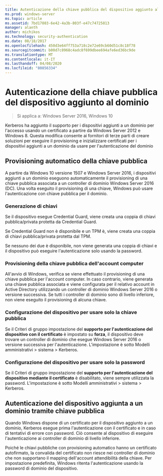 ```yaml
---
title: Autenticazione della chiave pubblica del dispositivo aggiunto al dominio
ms.prod: windows-server
ms.topic: article
ms.assetid: 7bd17803-6e42-4a3b-803f-e47c74725813
manager: alanth
author: michikos
ms.technology: security-authentication
ms.date: 08/18/2017
ms.openlocfilehash: 450d3e64ff753a718c2e72e69cb60d51c8c18f78
ms.sourcegitcommit: b00d7c8968c4adc8f699dbee694afe6ed36bc9de
ms.translationtype: MT
ms.contentlocale: it-IT
ms.lasthandoff: 04/08/2020
ms.locfileid: "80856334"
---
```

# <a name="domain-joined-device-public-key-authentication"></a>Autenticazione della chiave pubblica del dispositivo aggiunto al dominio

>Si applica a: Windows Server 2016, Windows 10

Kerberos ha aggiunto il supporto per i dispositivi aggiunti a un dominio per l'accesso usando un certificato a partire da Windows Server 2012 e Windows 8. Questa modifica consente ai fornitori di terze parti di creare soluzioni per eseguire il provisioning e inizializzare certificati per i dispositivi aggiunti a un dominio da usare per l'autenticazione del dominio 

## <a name="automatic-public-key-provisioning"></a>Provisioning automatico della chiave pubblica

A partire da Windows 10 versione 1507 e Windows Server 2016, i dispositivi aggiunti a un dominio eseguono automaticamente il provisioning di una chiave pubblica associata a un controller di dominio Windows Server 2016 (DC). Una volta eseguito il provisioning di una chiave, Windows può usare l'autenticazione con chiave pubblica per il dominio.

### <a name="key-generation"></a>Generazione di chiavi
Se il dispositivo esegue Credential Guard, viene creata una coppia di chiavi pubblica/privata protetta da Credential Guard. 

Se Credential Guard non è disponibile e un TPM è, viene creata una coppia di chiavi pubblica/privata protetta dal TPM. 

Se nessuno dei due è disponibile, non viene generata una coppia di chiavi e il dispositivo può eseguire l'autenticazione solo usando la password.

### <a name="provisioning-computer-account-public-key"></a>Provisioning della chiave pubblica dell'account computer
All'avvio di Windows, verifica se viene effettuato il provisioning di una chiave pubblica per l'account computer. In caso contrario, viene generata una chiave pubblica associata e viene configurata per il relativo account in Active Directory utilizzando un controller di dominio Windows Server 2016 o versione successiva. Se tutti i controller di dominio sono di livello inferiore, non viene eseguito il provisioning di alcuna chiave.

### <a name="configuring-device-to-only-use-public-key"></a>Configurazione del dispositivo per usare solo la chiave pubblica
Se il Criteri di gruppo impostazione del **supporto per l'autenticazione del dispositivo con il certificato** è impostato su **forza**, il dispositivo deve trovare un controller di dominio che esegue Windows Server 2016 o versione successiva per l'autenticazione. L'impostazione è sotto Modelli amministrativi > sistema > Kerberos.

### <a name="configuring-device-to-only-use-password"></a>Configurazione del dispositivo per usare solo la password
Se il Criteri di gruppo impostazione del **supporto per l'autenticazione del dispositivo mediante il certificato** è disabilitato, viene sempre utilizzata la password. L'impostazione è sotto Modelli amministrativi > sistema > Kerberos.

## <a name="domain-joined-device-authentication-using-public-key"></a>Autenticazione del dispositivo aggiunta a un dominio tramite chiave pubblica
Quando Windows dispone di un certificato per il dispositivo aggiunto a un dominio, Kerberos esegue prima l'autenticazione con il certificato e in caso di tentativi di errore con password. Ciò consente al dispositivo di eseguire l'autenticazione ai controller di dominio di livello inferiore.

Poiché le chiavi pubbliche con provisioning automatico hanno un certificato autofirmato, la convalida del certificato non riesce nei controller di dominio che non supportano il mapping dell'account attendibilità della chiave. Per impostazione predefinita, Windows ritenta l'autenticazione usando la password di dominio del dispositivo.


